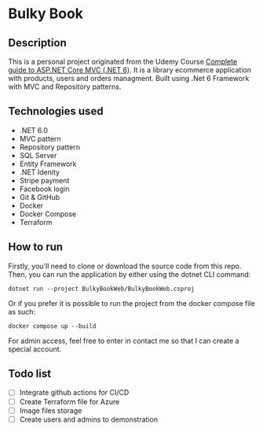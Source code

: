 # Bulky Book
## Description
This is a personal project originated from the Udemy Course [Complete guide to ASP.NET Core MVC (.NET 6)](https://www.udemy.com/course/complete-aspnet-core-21-course/). It is a library ecommerce application with products, users and orders managment. Built using .Net 6 Framework with MVC and Repository patterns.

## Technologies used
- .NET 6.0
- MVC pattern
- Repository pattern
- SQL Server
- Entity Framework
- .NET Idenity
- Stripe payment
- Facebook login
- Git & GitHub
- Docker
- Docker Compose
- Terraform

## How to run
Firstly, you'll need to clone or download the source code from this repo. Then, you can run the application by either using the dotnet CLI command:

```
dotnet run --project BulkyBookWeb/BulkyBookWeb.csproj
```

Or if you prefer it is possible to run the project from the docker compose file as such:

```
docker compose up --build
```

For admin access, feel free to enter in contact me so that I can create a special account.

## Todo list
- [ ] Integrate github actions for CI/CD
- [ ] Create Terraform file for Azure
- [ ] Image files storage
- [ ] Create users and admins to demonstration
